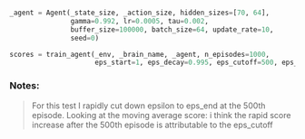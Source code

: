 ```python

_agent = Agent(_state_size, _action_size, hidden_sizes=[70, 64],
               gamma=0.992, lr=0.0005, tau=0.002,
               buffer_size=100000, batch_size=64, update_rate=10,
               seed=0)

scores = train_agent(_env, _brain_name, _agent, n_episodes=1000,
                     eps_start=1, eps_decay=0.995, eps_cutoff=500, eps_end=0.01)

```

### Notes:

> For this test I rapidly cut down epsilon to eps_end at the 500th episode.
> Looking at the moving average score: i think the rapid score increase after the
> 500th episode is attributable to the eps_cutoff